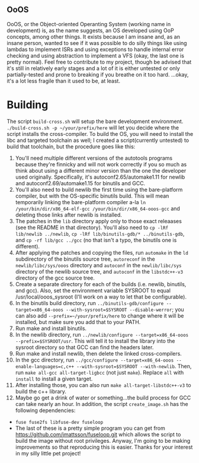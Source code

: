 ## OoOS
OoOS, or the Object-oriented Operanting System (working name in development) is, as the name suggests, an OS developed using OoP concepts, among other things.
It exists because I am insane and, as an insane person, wanted to see if it was possible to do silly things like using lambdas to implement ISRs and using exceptions to handle internal error checking and using abstraction to implement a VFS (okay, the last one is pretty normal).
Feel free to contribute to my project, though be advised that it's still in relatively early stages and a lot of it is either untested or only partially-tested and prone to breaking if you breathe on it too hard.
...okay, it's a lot less fragile than it used to be, at least.

# Building
The script `build-cross.sh` will setup the bare development environment. `./build-cross.sh -p ~/your/prefix/here` will let you decide where the script installs the cross-compiler. 
To build the OS, you will need to install the libc and targeted toolchain as well; I created a script(currently untested) to build that toolchain, but the procedure goes like this:
 1. You'll need multiple different versions of the autotools programs because they're finnicky and will not work correctly if you so much as think about using a different minor version than the one the developer used originally. Specifically, it's autoconf2.65/automake1.11 for newlib and autoconf2.69/automake1.15 for binutils and GCC.
 2. You'll also need to build newlib the first time using the bare-platform compiler, but with the OS-specific binutils build. This will mean temporarily linking the bare-platform compiler a-la `ln /your/bin/dir/x86_64-elf-gcc /your/bin/dir/x86_64-ooos-gcc` and deleting those links after newlib is installed.
 3. The patches in the `lib` directory apply only to those exact releaases (see the README in that directory). You'll also need to `cp -lRf lib/newlib ../newlib`, `cp -lRf lib/binutils-gdb/* ../binutils-gdb`, and `cp -rf lib/gcc ../gcc` (no that isn't a typo, the binutils one is different).
 4. After applying the patches and copying the files, run `automake` in the `ld` subdirectory of the binutils source tree, `autoreconf` in the `newlib/libc/sys/ooos` directory and `autoconf` in the `newlib/libc/sys` directory of the newlib source tree, and `autoconf` in the `libstdc++-v3` directory of the gcc source tree. 
 5. Create a separate directory for each of the builds (i.e. newlib, binutils, and gcc). Also, set the environment variable SYSROOT to equal /usr/local/ooos_sysroot (I'll work on a way to let that be configurable).
 6. In the binutils build directory, run `../binutils-gdb/configure --target=x86_64-ooos --with-sysroot=$SYSROOT --disable-werror`; you can also add `--prefix=~/your/prefix/here` to change where it will be installed, but make sure you add that to your PATH.
 7. Run make and install binutils.
 8. In the newlib directory, run `../newlib/configure --target=x86_64-ooos --prefix=$SYSROOT/usr`. This will tell it to install the library into the sysroot directory so that GCC can find the headers later.
 9. Run make and install newlib, then delete the linked cross-compilers.
 10. In the gcc directory, run `../gcc/configure --target=x86_64-ooos --enable-languages=c,c++ --with-sysroot=$SYSROOT --with-newlib`. Then, run `make all-gcc all-target-ligbcc` (not just `make`). Replace `all` with `install` to install a given target.
 11. After installing those, you can also run `make all-target-libstdc++-v3` to build the c++ library.
 12. Maybe go get a drink of water or something...the build process for GCC can take nearly an hour.
In addition, the script `create_image.sh` has the following dependencies:
- `fuse fuse2fs libfuse-dev fuseloop`
- The last of these is a pretty simple program you can get from https://github.com/jmattsson/fuseloop.git which allows the script to build the image without root privileges.
Anyway, I'm going to be making improvements so that reproducing this is easier. Thanks for your interest in my silly little pet project!
